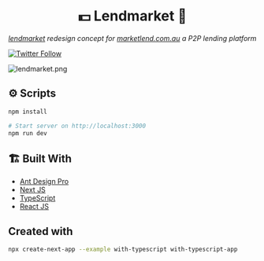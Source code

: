 <div align="center">
    <h1> 
    💵 Lendmarket 🏦
    </h1>
    <p>
      <i>
      <a href="lendmarket.vercel.app">lendmarket</a>
      redesign concept for <a href="https://marketlend.com.au/">marketlend.com.au</a> a P2P lending platform </i>
    </p>
</div>

[![Twitter Follow](https://img.shields.io/twitter/follow/NyashaNziboi.svg?style=social)](https://twitter.com/NyashaNziboi)

![lendmarket.png](assets/images/lendmarket.gif)

## ⚙️ Scripts

```bash
npm install

# Start server on http://localhost:3000
npm run dev
```

## 🏗️ Built With

- [Ant Design Pro](https://pro.ant.design/)
- [Next JS](https://nextjs.org/)
- [TypeScript](https://www.typescriptlang.org/)
- [React JS](https://reactjs.org/)

## Created with

```bash
npx create-next-app --example with-typescript with-typescript-app
```
